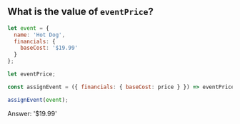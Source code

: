 ## What is the value of `eventPrice`?
```JavaScript
let event = {
  name: 'Hot Dog',
  financials: {
    baseCost: '$19.99'
  }
};

let eventPrice;

const assignEvent = ({ financials: { baseCost: price } }) => eventPrice = price;

assignEvent(event);
```

Answer: '$19.99'
